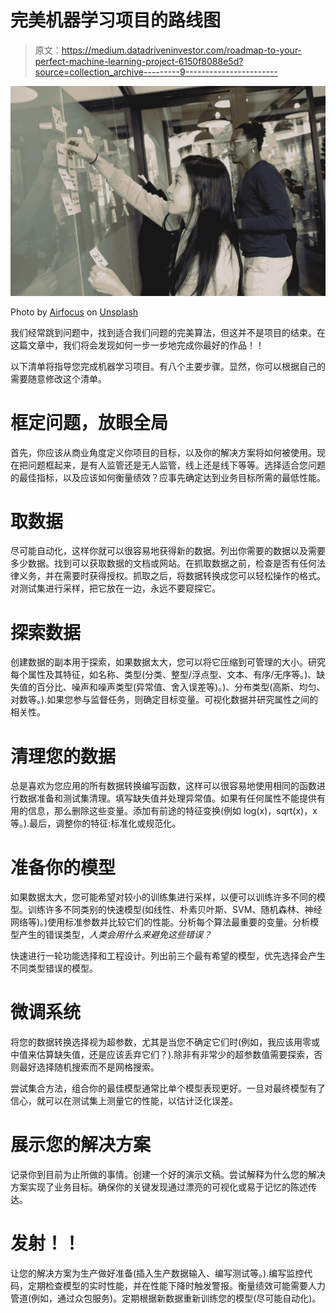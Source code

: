 # 完美机器学习项目的路线图

> 原文：<https://medium.datadriveninvestor.com/roadmap-to-your-perfect-machine-learning-project-6150f8088e5d?source=collection_archive---------9----------------------->

![](img/00a92fa9156e4a8bf008e9a413843d05.png)

Photo by [Airfocus](https://unsplash.com/@airfocus) on [Unsplash](https://unsplash.com/)

我们经常跳到问题中，找到适合我们问题的完美算法，但这并不是项目的结束。在这篇文章中，我们将会发现如何一步一步地完成你最好的作品！！

以下清单将指导您完成机器学习项目。有八个主要步骤。显然，你可以根据自己的需要随意修改这个清单。

# **框定问题，放眼全局**

首先，你应该从商业角度定义你项目的目标，以及你的解决方案将如何被使用。现在把问题框起来，是有人监管还是无人监管，线上还是线下等等。选择适合您问题的最佳指标，以及应该如何衡量绩效？应事先确定达到业务目标所需的最低性能。

# **取数据**

尽可能自动化，这样你就可以很容易地获得新的数据。列出你需要的数据以及需要多少数据。找到可以获取数据的文档或网站。在抓取数据之前，检查是否有任何法律义务，并在需要时获得授权。抓取之后，将数据转换成您可以轻松操作的格式。对测试集进行采样，把它放在一边，永远不要窥探它。

# **探索数据**

创建数据的副本用于探索，如果数据太大，您可以将它压缩到可管理的大小。研究每个属性及其特征，如名称、类型(分类、整型/浮点型、文本、有序/无序等。)、缺失值的百分比、噪声和噪声类型(异常值、舍入误差等)。)、分布类型(高斯、均匀、对数等。).如果您参与监督任务，则确定目标变量。可视化数据并研究属性之间的相关性。

# 清理您的数据

总是喜欢为您应用的所有数据转换编写函数，这样可以很容易地使用相同的函数进行数据准备和测试集清理。填写缺失值并处理异常值。如果有任何属性不能提供有用的信息，那么删除这些变量。添加有前途的特征变换(例如 log(x)，sqrt(x)，x 等。).最后，调整你的特征:标准化或规范化。

# 准备你的模型

如果数据太大，您可能希望对较小的训练集进行采样，以便可以训练许多不同的模型。训练许多不同类别的快速模型(如线性、朴素贝叶斯、SVM、随机森林、神经网络等)。)使用标准参数并比较它们的性能。分析每个算法最重要的变量。分析模型产生的错误类型，*人类会用什么来避免这些错误？*

快速进行一轮功能选择和工程设计。列出前三个最有希望的模型，优先选择会产生不同类型错误的模型。

# **微调系统**

将您的数据转换选择视为超参数，尤其是当您不确定它们时(例如，我应该用零或中值来估算缺失值，还是应该丢弃它们？).除非有非常少的超参数值需要探索，否则最好选择随机搜索而不是网格搜索。

尝试集合方法，组合你的最佳模型通常比单个模型表现更好。一旦对最终模型有了信心，就可以在测试集上测量它的性能，以估计泛化误差。

# 展示您的解决方案

记录你到目前为止所做的事情。创建一个好的演示文稿。尝试解释为什么您的解决方案实现了业务目标。确保你的关键发现通过漂亮的可视化或易于记忆的陈述传达。

# 发射！！

让您的解决方案为生产做好准备(插入生产数据输入、编写测试等。).编写监控代码，定期检查模型的实时性能，并在性能下降时触发警报。衡量绩效可能需要人力管道(例如，通过众包服务)。定期根据新数据重新训练您的模型(尽可能自动化)。